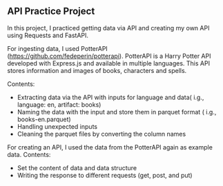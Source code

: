 ## API Practice Project
In this project, I practiced getting data via API and creating my own API using Requests and FastAPI.

For ingesting data, I used PotterAPI (https://github.com/fedeperin/potterapi). PotterAPI is a Harry Potter API developed with Express.js and available in multiple languages.
This API stores information and images of books, characters and spells. 

Contents:
- Extracting data via the API with inputs for language and data( i.g., language: en, artifact: books)
- Naming the data with the input and store them in parquet format ( i.g., books-en.parquet)
- Handling unexpected inputs
- Cleaning the parquet files by converting the column names

For creating an API, I used the data from the PotterAPI again as example data.
Contents:
- Set the content of data and data structure
- Writing the response to different requests (get, post, and put)
